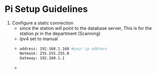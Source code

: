 # Pi Setup Guidelines

1. Configure a static connection
   - since the station will point to the database server, This is for the station pi in the department (Scanning)
   - ipv4 set to manual
   - ```bash
     address: 192.168.1.168 #your ip address
     Netmask: 255.255.255.0
     Gateway: 192.168.1.1
     ```
   -  